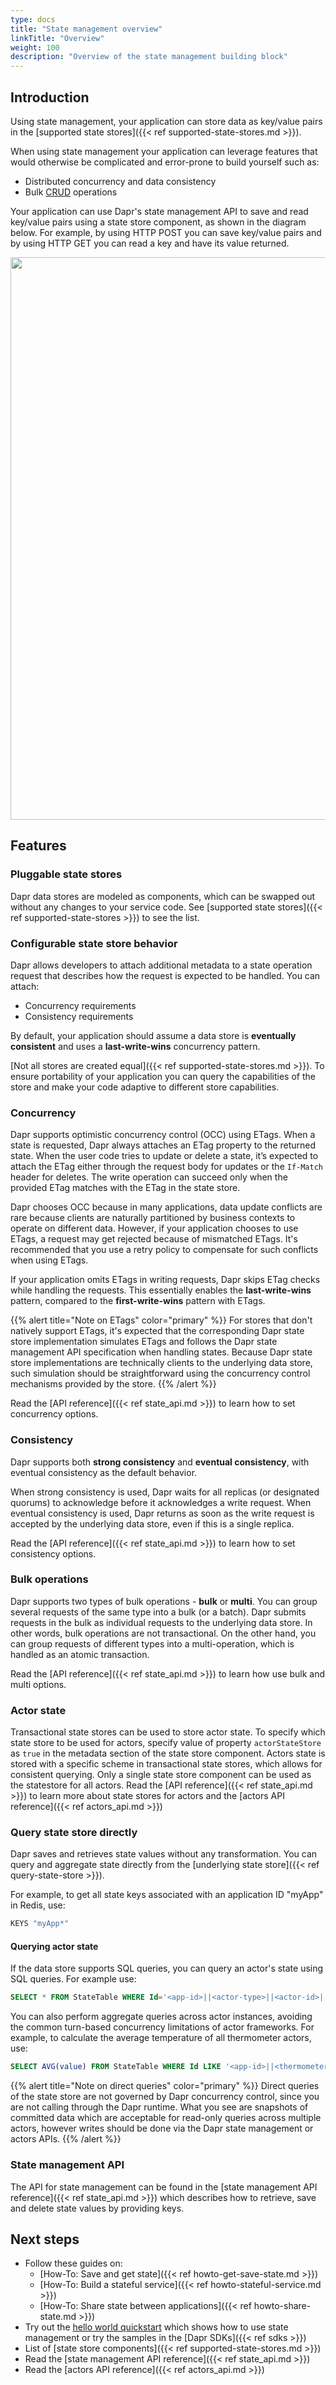 ```yaml
---
type: docs
title: "State management overview"
linkTitle: "Overview"
weight: 100
description: "Overview of the state management building block"
---
```


## Introduction

Using state management, your application can store data as key/value pairs in the [supported state stores]({{< ref supported-state-stores.md >}}).

When using state management your application can leverage features that would otherwise be complicated and error-prone to build yourself such as:

- Distributed concurrency and data consistency
- Bulk [CRUD](https://en.wikipedia.org/wiki/Create,_read,_update_and_delete) operations

Your application can use Dapr's state management API to save and read key/value pairs using a state store component, as shown in the diagram below. For example, by using HTTP POST you can save key/value pairs and by using HTTP GET you can read a key and have its value returned.

<img src="/images/state-management-overview.png" width=900>


## Features

### Pluggable state stores

Dapr data stores are modeled as components, which can be swapped out without any changes to your service code. See [supported state stores]({{< ref supported-state-stores >}}) to see the list.

### Configurable state store behavior

Dapr allows developers to attach additional metadata to a state operation request that describes how the request is expected to be handled. You can attach:
- Concurrency requirements
- Consistency requirements

By default, your application should assume a data store is **eventually consistent** and uses a **last-write-wins** concurrency pattern.

[Not all stores are created equal]({{< ref supported-state-stores.md >}}). To ensure portability of your application you can query the capabilities of the store and make your code adaptive to different store capabilities.

### Concurrency

Dapr supports optimistic concurrency control (OCC) using ETags. When a state is requested, Dapr always attaches an ETag property to the returned state. When the user code tries to update or delete a state, it’s expected to attach the ETag either through the request body for updates or the `If-Match` header for deletes. The write operation can succeed only when the provided ETag matches with the ETag in the state store.

Dapr chooses OCC because in many applications, data update conflicts are rare because clients are naturally partitioned by business contexts to operate on different data. However, if your application chooses to use ETags, a request may get rejected because of mismatched ETags. It's recommended that you use a retry policy to compensate for such conflicts when using ETags.

If your application omits ETags in writing requests, Dapr skips ETag checks while handling the requests. This essentially enables the **last-write-wins** pattern, compared to the **first-write-wins** pattern with ETags.

{{% alert title="Note on ETags" color="primary" %}}
For stores that don't natively support ETags, it's expected that the corresponding Dapr state store implementation simulates ETags and follows the Dapr state management API specification when handling states. Because Dapr state store implementations are technically clients to the underlying data store, such simulation should be straightforward using the concurrency control mechanisms provided by the store.
{{% /alert %}}

Read the [API reference]({{< ref state_api.md >}}) to learn how to set concurrency options.

### Consistency

Dapr supports both **strong consistency** and **eventual consistency**, with eventual consistency as the default behavior.

When strong consistency is used, Dapr waits for all replicas (or designated quorums) to acknowledge before it acknowledges a write request. When eventual consistency is used, Dapr returns as soon as the write request is accepted by the underlying data store, even if this is a single replica.

Read the [API reference]({{< ref state_api.md >}}) to learn how to set consistency options.

### Bulk operations

Dapr supports two types of bulk operations - **bulk** or **multi**. You can group several requests of the same type into a bulk (or a batch). Dapr submits requests in the bulk as individual requests to the underlying data store. In other words, bulk operations are not transactional. On the other hand, you can group requests of different types into a multi-operation, which is handled as an atomic transaction.

Read the [API reference]({{< ref state_api.md >}}) to learn how use bulk and multi options.

### Actor state
Transactional state stores can be used to store actor state. To specify which state store to be used for actors, specify value of property `actorStateStore` as `true` in the metadata section of the state store component. Actors state is stored with a specific scheme in transactional state stores, which allows for consistent querying. Only a single state store component can be used as the statestore for all actors. Read the [API reference]({{< ref state_api.md >}}) to learn more about state stores for actors and the [actors API reference]({{< ref actors_api.md >}})

### Query state store directly

Dapr saves and retrieves state values without any transformation. You can query and aggregate state directly from the [underlying state store]({{< ref query-state-store >}}).

For example, to get all state keys associated with an application ID "myApp" in Redis, use:

```bash
KEYS "myApp*"
```

#### Querying actor state

If the data store supports SQL queries, you can query an actor's state using SQL queries. For example use:

```sql
SELECT * FROM StateTable WHERE Id='<app-id>||<actor-type>||<actor-id>||<key>'
```

You can also perform aggregate queries across actor instances, avoiding the common turn-based concurrency limitations of actor frameworks. For example, to calculate the average temperature of all thermometer actors, use:

```sql
SELECT AVG(value) FROM StateTable WHERE Id LIKE '<app-id>||<thermometer>||*||temperature'
```

{{% alert title="Note on direct queries" color="primary" %}}
Direct queries of the state store are not governed by Dapr concurrency control, since you are not calling through the Dapr runtime. What you see are snapshots of committed data which are acceptable for read-only queries across multiple actors, however writes should be done via the Dapr state management or actors APIs.
{{% /alert %}}

### State management API

The API for state management can be found in the [state management API reference]({{< ref state_api.md >}}) which describes how to retrieve, save and delete state values by providing keys.

## Next steps
* Follow these guides on:
    * [How-To: Save and get state]({{< ref howto-get-save-state.md >}})
    * [How-To: Build a stateful service]({{< ref howto-stateful-service.md >}})
    * [How-To: Share state between applications]({{< ref howto-share-state.md >}})
* Try out the [hello world quickstart](https://github.com/dapr/quickstarts/tree/master/tutorials/hello-world) which shows how to use state management or try the samples in the [Dapr SDKs]({{< ref sdks >}})
* List of [state store components]({{< ref supported-state-stores.md >}})
* Read the [state management API reference]({{< ref state_api.md >}})
* Read the [actors API reference]({{< ref actors_api.md >}})
